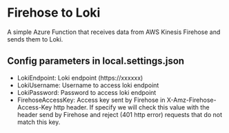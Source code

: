# Firehose to Loki
A simple Azure Function that receives data from AWS Kinesis Firehose and sends them to Loki.

## Config parameters in local.settings.json

- LokiEndpoint: Loki endpoint (https://xxxxxx)
- LokiUsername: Username to access loki endpoint
- LokiPassword: Password to access loki endpoint
- FirehoseAccessKey: Access key sent by Firehose in X-Amz-Firehose-Access-Key http header. If specify we will check this value with the header send by Firehose and reject (401 http error) requests that do not match this key.

